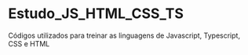 # Estudo_JS_HTML_CSS_TS
Códigos utilizados para treinar as linguagens de Javascript, Typescript, CSS e HTML
